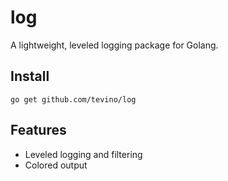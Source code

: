 # log
A lightweight, leveled logging package for Golang.


## Install
`go get github.com/tevino/log`


## Features
- Leveled logging and filtering
- Colored output
